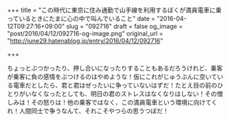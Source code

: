 +++
title = "この時代に東京に住み通勤で山手線を利用するぼくが満員電車に乗っているときにたまに心の中で叫んでいること"
date = "2016-04-12T09:27:16+09:00"
slug = "092716"
draft = false
og_image = "post/2016/04/12/092716-og-image.png"
original_url = "http://june29.hatenablog.jp/entry/2016/04/12/092716"

+++

<p>ちょっとぶつかったり、押し合いになったりすることもあるだろうけれど、乗客が乗客に負の感情をぶつけるのはやめような！仮にこれがじゅうぶんに空いている電車だとしたら、君と君はぜったいに争っていないはずだ！たとえ目の前のひとりがいなくなったとしても、明日の君のストレスはなくなりはしない！その憎しみは！その怒りは！他の乗客ではなく、この満員電車という環境に向けてくれ！人間同士で争うなんて、それこそやつらの思うつぼだ！</p>
